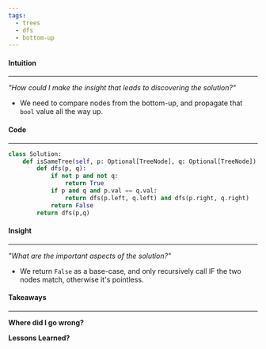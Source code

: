 ```yaml
---
tags:
  - trees
  - dfs
  - bottom-up
---
```

#### Intuition
---
_"How could I make the insight that leads to discovering the solution?"_
- We need to compare nodes from the bottom-up, and propagate that `bool` value all the way up.

#### Code
---

```python
class Solution:
    def isSameTree(self, p: Optional[TreeNode], q: Optional[TreeNode]) -> bool:
        def dfs(p, q):
            if not p and not q: 
                return True
            if p and q and p.val == q.val:
                return dfs(p.left, q.left) and dfs(p.right, q.right)
            return False
        return dfs(p,q)
```

#### Insight  
---
_"What are the important aspects of the solution?"_
- We return `False` as a base-case, and only recursively call IF the two nodes match, otherwise it's pointless.

#### Takeaways
---
**Where did I go wrong?**

**Lessons Learned?**